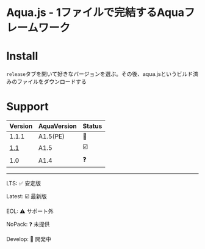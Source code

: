 # Aqua.js - 1ファイルで完結するAquaフレームワーク
# Install
`release`タブを開いて好きなバージョンを選ぶ。その後、aqua.jsというビルド済みのファイルをダウンロードする
# Support
| Version | AquaVersion | Status |
| - | - | - |
| 1.1.1 | A1.5(PE) | 🚧 |
| [1.1](https://github.com/forestrharumaki/Aqua.js-Framework/releases/tag/Aquajs1.1) | A1.5 | ☑️ |
| 1.0 | A1.4 | ❓ |

---

LTS: ✅ 安定版

Latest: ☑️ 最新版

EOL: ⚠️ サポート外

NoPack: ❓ 未提供

Develop: 🚧 開発中
